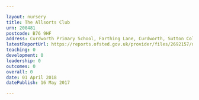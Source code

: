 ```yaml
---

layout: nursery
title: The Allsorts Club
urn: 200481
postcode: B76 9HF
address: Curdworth Primary School, Farthing Lane, Curdworth, Sutton Coldfield, West Midlands, B76 9HF
latestReportUrl: https://reports.ofsted.gov.uk/provider/files/2692157/urn/200481.pdf
teaching: 0
development: 0
leadership: 0
outcomes: 0
overall: 0
date: 01 April 2018 
datePublish: 16 May 2017

---
```


